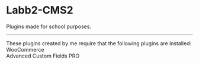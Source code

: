 # Labb2-CMS2
Plugins made for school purposes. <hr>
These plugins created by me require that the following plugins are installed: <br>
WooCommerce <br>
Advanced Custom Fields PRO
